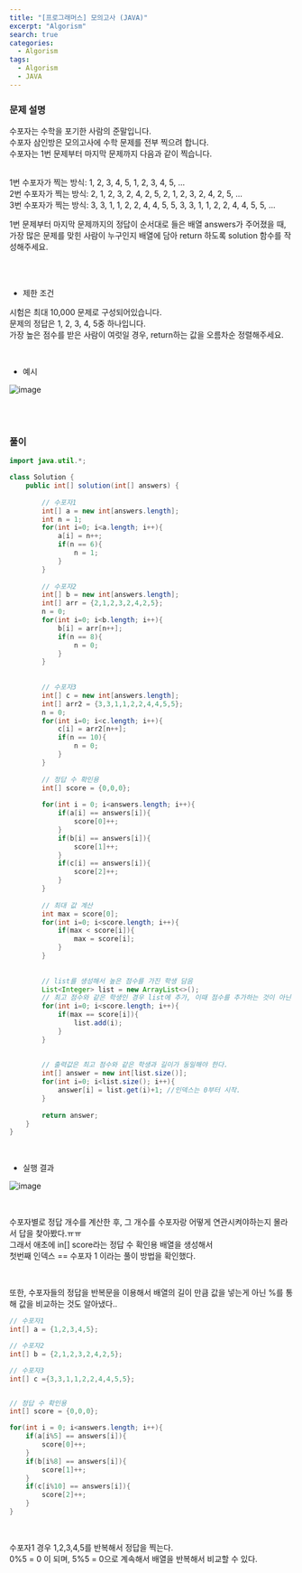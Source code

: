 ```yaml
---
title: "[프로그래머스] 모의고사 (JAVA)"
excerpt: "Algorism"
search: true
categories: 
  - Algorism
tags: 
  - Algorism
  - JAVA
---
```



### 문제 설명
수포자는 수학을 포기한 사람의 준말입니다.<br> 수포자 삼인방은 모의고사에 수학 문제를 전부 찍으려 합니다. <br>수포자는 1번 문제부터 마지막 문제까지 다음과 같이 찍습니다.<br><br>

1번 수포자가 찍는 방식: 1, 2, 3, 4, 5, 1, 2, 3, 4, 5, ...<br>
2번 수포자가 찍는 방식: 2, 1, 2, 3, 2, 4, 2, 5, 2, 1, 2, 3, 2, 4, 2, 5, ...<br>
3번 수포자가 찍는 방식: 3, 3, 1, 1, 2, 2, 4, 4, 5, 5, 3, 3, 1, 1, 2, 2, 4, 4, 5, 5, ...<br>

1번 문제부터 마지막 문제까지의 정답이 순서대로 들은 배열 answers가 주어졌을 때, 가장 많은 문제를 맞힌 사람이 누구인지 배열에 담아 return 하도록 solution 함수를 작성해주세요.<br>

<br><br>

- 제한 조건 

시험은 최대 10,000 문제로 구성되어있습니다.<br>
문제의 정답은 1, 2, 3, 4, 5중 하나입니다.<br>
가장 높은 점수를 받은 사람이 여럿일 경우, return하는 값을 오름차순 정렬해주세요.<br>



<br>

- 예시 

![image](https://user-images.githubusercontent.com/73421820/121697676-40118900-cb08-11eb-97fa-5434c9f3d55a.png)<br>





<br><br>


### 풀이



```java
import java.util.*;

class Solution {
    public int[] solution(int[] answers) {
        
        // 수포자1
        int[] a = new int[answers.length];
        int n = 1;
        for(int i=0; i<a.length; i++){
            a[i] = n++;
            if(n == 6){
                n = 1;
            }
        }
        
        // 수포자2
        int[] b = new int[answers.length];
        int[] arr = {2,1,2,3,2,4,2,5};
        n = 0;
        for(int i=0; i<b.length; i++){
            b[i] = arr[n++];
            if(n == 8){
                n = 0;
            }
        }
        
        
        // 수포자3
        int[] c = new int[answers.length];
        int[] arr2 = {3,3,1,1,2,2,4,4,5,5};
        n = 0;
        for(int i=0; i<c.length; i++){
            c[i] = arr2[n++];
            if(n == 10){
                n = 0;
            }
        }
        
        // 정답 수 확인용
        int[] score = {0,0,0};
        
        for(int i = 0; i<answers.length; i++){
            if(a[i] == answers[i]){
                score[0]++;
            }
            if(b[i] == answers[i]){
                score[1]++;
            }
            if(c[i] == answers[i]){
                score[2]++;
            }
        }
        
        // 최대 값 계산
        int max = score[0];
        for(int i=0; i<score.length; i++){
            if(max < score[i]){
                max = score[i];
            }
        }
        
        
        // list를 생성해서 높은 점수를 가진 학생 담음
        List<Integer> list = new ArrayList<>();
        // 최고 점수와 같은 학생인 경우 list에 추가, 이때 점수를 추가하는 것이 아닌 학생(인덱스)를 추가하는 것.  [첫 번째 학생 == 0]
        for(int i=0; i<score.length; i++){
            if(max == score[i]){
                list.add(i);
            }
        }
        
        
        // 출력값은 최고 점수와 같은 학생과 길이가 동일해야 한다.
        int[] answer = new int[list.size()];
        for(int i=0; i<list.size(); i++){
            answer[i] = list.get(i)+1; //인덱스는 0부터 시작.
        }
        
        return answer;
    }
}
```

<br>

- 실행 결과

![image](https://user-images.githubusercontent.com/73421820/121697758-51f32c00-cb08-11eb-91ed-84383104f583.png)

<br>

수포자별로 정답 개수를 계산한 후, 그 개수를 수포자랑 어떻게 연관시켜야하는지 몰라서 답을 찾아봤다.ㅠㅠ<br>
그래서 애초에 in[] score라는 정답 수 확인용 배열을 생성해서<br>
첫번째 인덱스 == 수포자 1 이라는 풀이 방법을 확인했다.<br>


<br>

또한, 수포자들의 정답을 반복문을 이용해서 배열의 길이 만큼 값을 넣는게 아닌 %를 통해 값을 비교하는 것도 알아냈다..<br>


```java
// 수포자1
int[] a = {1,2,3,4,5};

// 수포자2
int[] b = {2,1,2,3,2,4,2,5};

// 수포자3
int[] c ={3,3,1,1,2,2,4,4,5,5};


// 정답 수 확인용
int[] score = {0,0,0};

for(int i = 0; i<answers.length; i++){
    if(a[i%5] == answers[i]){
        score[0]++;
    }
    if(b[i%8] == answers[i]){
        score[1]++;
    }
    if(c[i%10] == answers[i]){
        score[2]++;
    }
}
```
<br>

수포자1 경우 1,2,3,4,5를 반복해서 정답을 찍는다.<br>
0%5 = 0 이 되며, 5%5 = 0으로 계속해서 배열을 반복해서 비교할 수 있다.<br>


<br><br>
